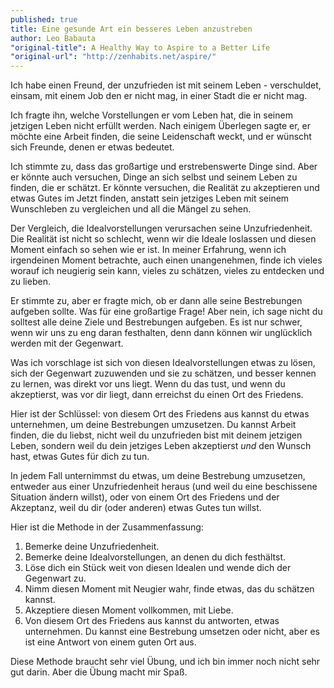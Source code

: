 ```yaml
---
published: true
title: Eine gesunde Art ein besseres Leben anzustreben
author: Leo Babauta
"original-title": A Healthy Way to Aspire to a Better Life
"original-url": "http://zenhabits.net/aspire/"
---
```



Ich habe einen Freund, der unzufrieden ist mit seinem Leben - verschuldet, einsam, mit einem Job den er nicht mag, in einer Stadt die er nicht mag.

Ich fragte ihn, welche Vorstellungen er vom Leben hat, die in seinem jetzigen Leben nicht erfüllt werden. Nach einigem Überlegen sagte er, er möchte eine Arbeit finden, die seine Leidenschaft weckt, und er wünscht sich Freunde, denen er etwas bedeutet.

Ich stimmte zu, dass das großartige und erstrebenswerte Dinge sind. Aber er könnte auch versuchen, Dinge an sich selbst und seinem Leben zu finden, die er schätzt. Er könnte versuchen, die Realität zu akzeptieren und etwas Gutes im Jetzt finden, anstatt sein jetziges Leben mit seinem Wunschleben zu vergleichen und all die Mängel zu sehen.

Der Vergleich, die Idealvorstellungen verursachen seine Unzufriedenheit. Die Realität ist nicht so schlecht, wenn wir die Ideale loslassen und diesen Moment einfach so sehen wie er ist. In meiner Erfahrung, wenn ich irgendeinen Moment betrachte, auch einen unangenehmen, finde ich vieles worauf ich neugierig sein kann, vieles zu schätzen, vieles zu entdecken und zu lieben.

Er stimmte zu, aber er fragte mich, ob er dann alle seine Bestrebungen aufgeben sollte. Was für eine großartige Frage! Aber nein, ich sage nicht du solltest alle deine Ziele und Bestrebungen aufgeben. Es ist nur schwer, wenn wir uns zu eng daran festhalten, denn dann können wir unglücklich werden mit der Gegenwart.

Was ich vorschlage ist sich von diesen Idealvorstellungen etwas zu lösen, sich der Gegenwart zuzuwenden und sie zu schätzen, und besser kennen zu lernen, was direkt vor uns liegt. Wenn du das tust, und wenn du akzeptierst, was vor dir liegt, dann erreichst du einen Ort des Friedens.

Hier ist der Schlüssel: von diesem Ort des Friedens aus kannst du etwas unternehmen, um deine Bestrebungen umzusetzen. Du kannst Arbeit finden, die du liebst, nicht weil du unzufrieden bist mit deinem jetzigen Leben, sondern weil du dein jetziges Leben akzeptierst _und_ den Wunsch hast, etwas Gutes für dich zu tun.

In jedem Fall unternimmst du etwas, um deine Bestrebung umzusetzen, entweder aus einer Unzufriedenheit heraus (und weil du eine beschissene Situation ändern willst), oder von einem Ort des Friedens und der Akzeptanz, weil du dir (oder anderen) etwas Gutes tun willst.

Hier ist die Methode in der Zusammenfassung:
1. Bemerke deine Unzufriedenheit.
2. Bemerke deine Idealvorstellungen, an denen du dich festhältst.
3. Löse dich ein Stück weit von diesen Idealen und wende dich der Gegenwart zu.
4. Nimm diesen Moment mit Neugier wahr, finde etwas, das du schätzen kannst.
5. Akzeptiere diesen Moment vollkommen, mit Liebe.
6. Von diesem Ort des Friedens aus kannst du antworten, etwas unternehmen. Du kannst eine Bestrebung umsetzen oder nicht, aber es ist eine Antwort von einem guten Ort aus.

Diese Methode braucht sehr viel Übung, und ich bin immer noch nicht sehr gut darin. Aber die Übung macht mir Spaß.
